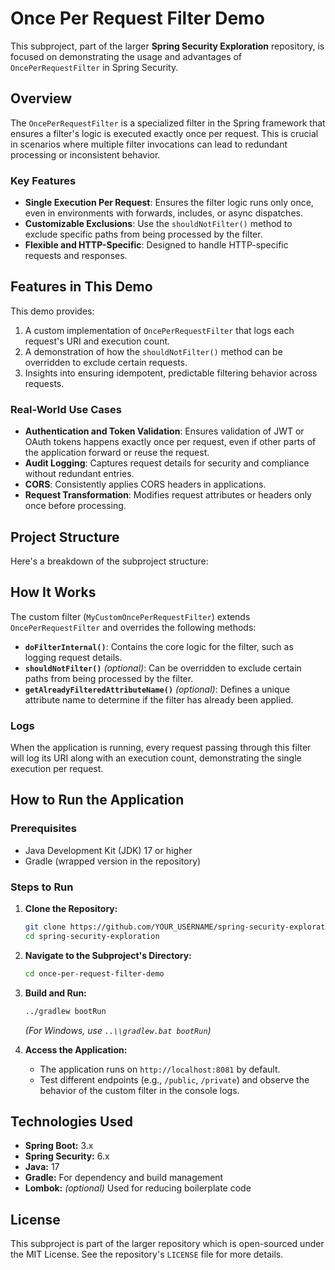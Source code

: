 # Once Per Request Filter Demo

This subproject, part of the larger **Spring Security Exploration** repository, is focused on demonstrating the usage and advantages of `OncePerRequestFilter` in Spring Security.

## Overview

The `OncePerRequestFilter` is a specialized filter in the Spring framework that ensures a filter's logic is executed exactly once per request. This is crucial in scenarios where multiple filter invocations can lead to redundant processing or inconsistent behavior.

### Key Features

- **Single Execution Per Request**: Ensures the filter logic runs only once, even in environments with forwards, includes, or async dispatches.
- **Customizable Exclusions**: Use the `shouldNotFilter()` method to exclude specific paths from being processed by the filter.
- **Flexible and HTTP-Specific**: Designed to handle HTTP-specific requests and responses.

## Features in This Demo

This demo provides:
1. A custom implementation of `OncePerRequestFilter` that logs each request's URI and execution count.
2. A demonstration of how the `shouldNotFilter()` method can be overridden to exclude certain requests.
3. Insights into ensuring idempotent, predictable filtering behavior across requests.

### Real-World Use Cases

- **Authentication and Token Validation**: Ensures validation of JWT or OAuth tokens happens exactly once per request, even if other parts of the application forward or reuse the request.
- **Audit Logging**: Captures request details for security and compliance without redundant entries.
- **CORS**: Consistently applies CORS headers in applications.
- **Request Transformation**: Modifies request attributes or headers only once before processing.

## Project Structure

Here's a breakdown of the subproject structure:

## How It Works

The custom filter (`MyCustomOncePerRequestFilter`) extends `OncePerRequestFilter` and overrides the following methods:
- **`doFilterInternal()`**: Contains the core logic for the filter, such as logging request details.
- **`shouldNotFilter()`** *(optional)*: Can be overridden to exclude certain paths from being processed by the filter.
- **`getAlreadyFilteredAttributeName()`** *(optional)*: Defines a unique attribute name to determine if the filter has already been applied.

### Logs

When the application is running, every request passing through this filter will log its URI along with an execution count, demonstrating the single execution per request.

## How to Run the Application

### Prerequisites

- Java Development Kit (JDK) 17 or higher
- Gradle (wrapped version in the repository)

### Steps to Run

1. **Clone the Repository:**
   ```bash
   git clone https://github.com/YOUR_USERNAME/spring-security-exploration.git
   cd spring-security-exploration
   ```

2. **Navigate to the Subproject's Directory:**
   ```bash
   cd once-per-request-filter-demo
   ```

3. **Build and Run:**
   ```bash
   ../gradlew bootRun
   ```

   *(For Windows, use `..\\gradlew.bat bootRun`)*

4. **Access the Application:**
    - The application runs on `http://localhost:8081` by default.
    - Test different endpoints (e.g., `/public`, `/private`) and observe the behavior of the custom filter in the console logs.

## Technologies Used

- **Spring Boot:** 3.x
- **Spring Security:** 6.x
- **Java:** 17
- **Gradle:** For dependency and build management
- **Lombok:** *(optional)* Used for reducing boilerplate code

## License

This subproject is part of the larger repository which is open-sourced under the MIT License. See the repository's `LICENSE` file for more details.